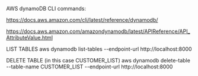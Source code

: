 AWS dynamoDB CLI commands:

https://docs.aws.amazon.com/cli/latest/reference/dynamodb/

https://docs.aws.amazon.com/amazondynamodb/latest/APIReference/API_AttributeValue.html

LIST TABLES
aws dynamodb list-tables --endpoint-url http://localhost:8000

DELETE TABLE (in this case CUSTOMER_LIST)
aws dynamodb delete-table --table-name CUSTOMER_LIST --endpoint-url http://localhost:8000
